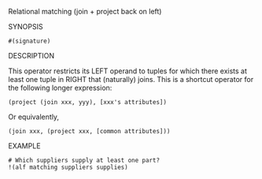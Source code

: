 
Relational matching (join + project back on left)

SYNOPSIS

    #(signature)

DESCRIPTION

This operator restricts its LEFT operand to tuples for which there exists at 
least one tuple in RIGHT that (naturally) joins. This is a shortcut operator 
for the following longer expression:

    (project (join xxx, yyy), [xxx's attributes])

Or equivalently,

    (join xxx, (project xxx, [common attributes]))

EXAMPLE

    # Which suppliers supply at least one part?
    !(alf matching suppliers supplies)

